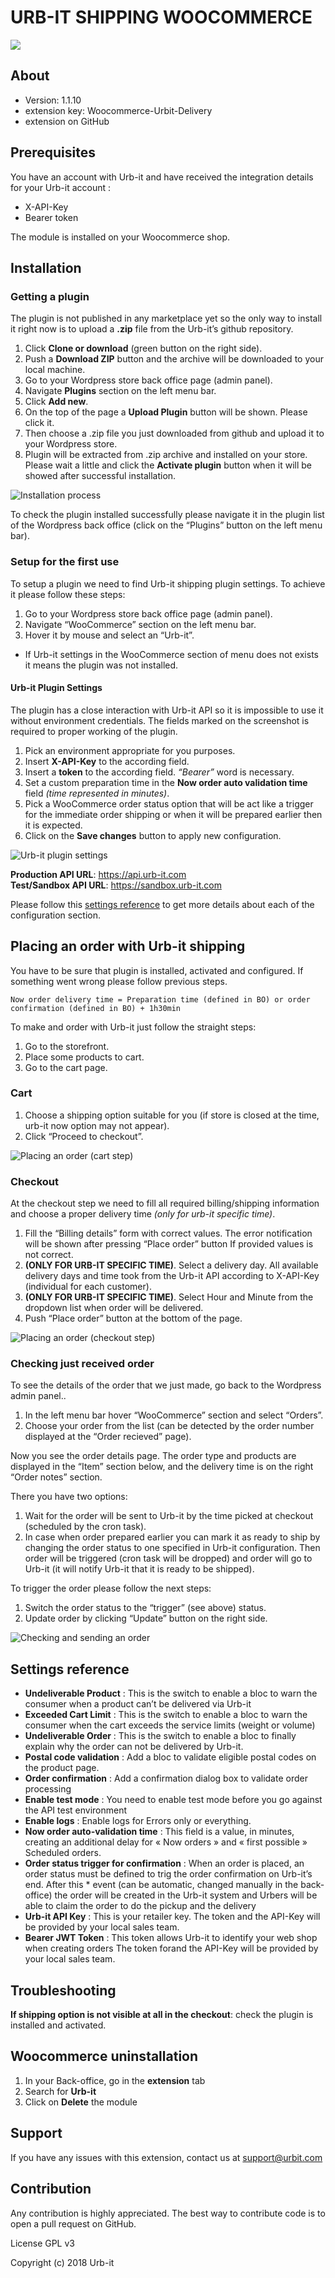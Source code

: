 # URB-IT SHIPPING WOOCOMMERCE

[![][UrbitLogo]][UrbitLink]

## About

- Version: 1.1.10
- extension key: Woocommerce-Urbit-Delivery
- extension on GitHub

## Prerequisites

You have an account with Urb-it and have received the integration details for your Urb-it account :

- X-API-Key
- Bearer token

The module is installed on your Woocommerce shop.

## Installation

### Getting a plugin

The plugin is not published in any marketplace yet so the only way to install it right now is to upload a **.zip** file from the Urb-it’s github repository. 

1. Click **Clone or download** (green button on the right side).
2. Push a **Download ZIP** button and the archive will be downloaded to your local machine.
3. Go to your Wordpress store back office page (admin panel).
4. Navigate **Plugins** section on the left menu bar.
5. Click **Add new**.
6. On the top of the page a **Upload Plugin** button will be shown. Please click it.
7. Then choose a .zip file you just downloaded from github and upload it to your Wordpress store.
8. Plugin will be extracted from .zip archive and installed on your store. Please wait a little and click the **Activate plugin** button when it will be showed after successful installation.

![Installation process][Img1-Get]

To check the plugin installed successfully please navigate it in the plugin list of the Wordpress back office (click on the “Plugins” button on the left menu bar).

### Setup for the first use

To setup a plugin we need to find Urb-it shipping plugin settings. To achieve it please follow these steps:

1. Go to your Wordpress store back office page (admin panel).
2. Navigate “WooCommerce” section on the left menu bar.
3. Hover it by mouse and select an “Urb-it”.

* If Urb-it settings in the WooCommerce section of menu does not exists it means the plugin was not installed.

#### Urb-it Plugin Settings

The plugin has a close interaction with Urb-it API so it is impossible to use it without environment credentials. The fields marked on the screenshot is required to proper working of the plugin.

1. Pick an environment appropriate for you purposes.
2. Insert **X-API-Key** to the according field.
3. Insert a **token** to the according field. *“Bearer”* word is necessary.
4. Set a custom preparation time in the **Now order auto validation time** field *(time represented in minutes)*.
5. Pick a WooCommerce order status option that will be act like a trigger for the immediate order shipping or when it will be prepared earlier then it is expected.
6. Click on the **Save changes** button to apply new configuration.

![Urb-it plugin settings][Img2-Setup]

**Production API URL**:  https://api.urb-it.com  
**Test/Sandbox API URL**:  https://sandbox.urb-it.com

Please follow this [settings reference] to get more details about each of the configuration section.

## Placing an order with Urb-it shipping

You have to be sure that plugin is installed, activated and configured. If something went wrong please follow previous steps.  

    Now order delivery time = Preparation time (defined in BO) or order confirmation (defined in BO) + 1h30min  

To make and order with Urb-it just follow the straight steps:

1. Go to the storefront.
2. Place some products to cart.
3. Go to the cart page.

### Cart

1. Choose a shipping option suitable for you (if store is closed at the time, urb-it now option may not appear).
2. Click “Proceed to checkout”.

![Placing an order (cart step)][Img3-Cart]

### Checkout

At the checkout step we need to fill all required billing/shipping information and choose a proper delivery time *(only for urb-it specific time)*. 

1. Fill the “Billing details” form with correct values. The error notification will be shown after pressing “Place order” button If provided values is not correct.
2. **(ONLY FOR URB-IT SPECIFIC TIME)**. Select a delivery day. All available delivery days and time took from the Urb-it API according to X-API-Key (individual for each customer).
3. **(ONLY FOR URB-IT SPECIFIC TIME)**. Select Hour and Minute from the dropdown list when order will be delivered.
4. Push “Place order” button at the bottom of the page.

![Placing an order (checkout step)][Img4-Checkout]

### Checking just received order

To see the details of the order that we just made, go back to the Wordpress admin panel.. 
1. In the left menu bar hover “WooCommerce” section and select “Orders”. 
2. Choose your order from the list (can be detected by the order number displayed at the “Order recieved” page).

Now you see the order details page. The order type and products are displayed in the “Item” section below, and the delivery time is on the right “Order notes” section. 

There you have two options:
1. Wait for the order will be sent to Urb-it by the time picked at checkout (scheduled by the cron task).
2. In case when order prepared earlier you can mark it as ready to ship by changing the order status to one specified in Urb-it configuration. Then order will be triggered (cron task will be dropped) and order will go to Urb-it (it will notify Urb-it that it is ready to be shipped).

To trigger the order please follow the next steps:

1. Switch the order status to the “trigger” (see above) status.
2. Update order by clicking “Update” button on the right side.

![Checking and sending an order][Img5-Order]

## Settings reference

- **Undeliverable Product** : This is the switch to enable a bloc to warn the consumer when a product can’t be delivered via Urb-it
- **Exceeded Cart Limit** : This is the switch to enable a bloc to warn the consumer when the cart exceeds the service limits (weight or volume)
- **Undeliverable Order** : This is the switch to enable a bloc to finally explain why the order can not be delivered by Urb-it.
- **Postal code validation** : Add a bloc to validate eligible postal codes on the product page.
- **Order confirmation** : Add a confirmation dialog box to validate order processing
- **Enable test mode** : You need to enable test mode before you go against the API test environment
- **Enable logs** : Enable logs for Errors only or everything.
- **Now order auto-validation time** : This field is a value, in minutes, creating an additional delay for « Now orders » and « first possible » Scheduled orders.
- **Order status trigger for confirmation** : When an order is placed, an order status must be defined to trig the order confirmation on Urb-it’s end. After this \* event (can be automatic, changed manually in the back-office) the order will be created in the Urb-it system and Urbers will be able to claim the order to do the pickup and the delivery
- **Urb-it API Key** : This is your retailer key. The token and the API-Key will be provided by your local sales team.
- **Bearer JWT Token** : This token allows Urb-it to identify your web shop when creating orders The token forand the API-Key will be provided by your local sales team.

## Troubleshooting

**If shipping option is not visible at all in the checkout**: check the plugin is installed and activated.

## Woocommerce uninstallation

1. In your Back-office, go in the **extension** tab
2. Search for **Urb-it**
3. Click on **Delete** the module

## Support

If you have any issues with this extension, contact us at support@urbit.com

## Contribution

Any contribution is highly appreciated. The best way to contribute code is to open a pull request on GitHub.

License
GPL v3

Copyright
(c) 2018 Urb-it

[UrbitLogo]: https://s3.eu-central-1.amazonaws.com/urbit-connect/logo_g.png
[UrbitLink]: https://urb-it.com/
[Img1-Get]: https://lh6.googleusercontent.com/go0QLgP3Z073lMKzLc0qvVmDOaEjkNcnSMi1NKfS2KkTniFaoR1LjpX-ZVzsCzrYvgffWQPZEPnJLTzhErBRC9goPKPCkpLgWb2pi4ZKSyRhcT0LwZWLhJ-zmKWZNOfIsA
[Img2-Setup]: https://lh5.googleusercontent.com/aX38pj2ZdZKn8O4tMTwFotv03rrCS8LQPu408zo7RS6Rbv13djGSm1_KEgvzhyDpuTwIDDHzl0W0OfxDJ5cs-bMQR56akfO_lp574SA4rwYBMQcBkcjrc11x-LIDwHhBKA
[Img3-Cart]: https://lh5.googleusercontent.com/rVirapx9WR32SRMxArejpJZunC1zDmQwfV5FhJGwZdzBFR_eVH1rcZf50zO1pJOJMAvRbMN83hUIRTGuMT2fmycQSt5jsQnDSoXFDO74ZO-Er_4dhYZToRPpTerbXTa8CA
[Img4-Checkout]: https://lh6.googleusercontent.com/mqRsiNDVBsdcuokxJxf6bLiCUPE51ZvDilTJy9Hx2ryukZ7zD-Z90ZwNjrAx0sGjzMvFk3Mr-nqtUb---B-1DaQERp95oZM0IK5Cu5ySTW642X__UNgi6psykqU9-AqJ3Q
[Img5-Order]: https://lh5.googleusercontent.com/vXL7Memtn3emxmCX3bQDXYdndkDkNRIp_4qMeXZIFDHRNkPXA1rHmeyZ-pMsLMN_MrEDiXLvhl-Ep1Xw4n-fj-12tADPKQuLS0jru4f3qUgqha118u8cVDXZdYSXO0mDdA
[settings reference]: https://github.com/urbitassociates/WooCommerce-Urbit-Delivery#settings
